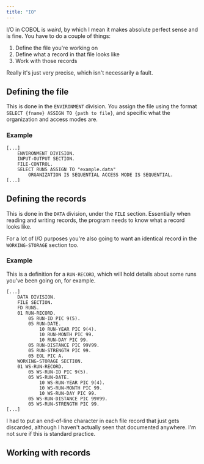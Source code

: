 ```yaml
---
title: "IO"
---
```


I/O in COBOL is _weird_, by which I mean it makes absolute perfect sense and is fine. You have to do a couple of things:

1. Define the file you're working on
2. Define what a record in that file looks like
3. Work with those records

Really it's just very precise, which isn't necessarily a fault.

## Defining the file

This is done in the `ENVIRONMENT` division. You assign the file using the format `SELECT {fname} ASSIGN TO {path to file}`, and specific what the organization and access modes are.

### Example

```cobol
[...]
	ENVIRONMENT DIVISION.
	INPUT-OUTPUT SECTION.
	FILE-CONTROL.
	SELECT RUNS ASSIGN TO "example.data"
		ORGANIZATION IS SEQUENTIAL ACCESS MODE IS SEQUENTIAL.
[...]
```

## Defining the records

This is done in the `DATA` division, under the `FILE` section. Essentially when reading and writing records, the program needs to know what a record looks like.

For a lot of I/O purposes you're also going to want an identical record in the `WORKING-STORAGE` section too.

### Example

This is a definition for a `RUN-RECORD`, which will hold details about some runs you've been going on, for example. 

```cobol
[...]
	DATA DIVISION.
	FILE SECTION.
	FD RUNS.
	01 RUN-RECORD.
		05 RUN-ID PIC 9(5).
		05 RUN-DATE.
			10 RUN-YEAR PIC 9(4).
			10 RUN-MONTH PIC 99.
			10 RUN-DAY PIC 99.
		05 RUN-DISTANCE PIC 99V99.
		05 RUN-STRENGTH PIC 99.
		05 EOL PIC A.
	WORKING-STORAGE SECTION.
	01 WS-RUN-RECORD.
		05 WS-RUN-ID PIC 9(5).
		05 WS-RUN-DATE.
			10 WS-RUN-YEAR PIC 9(4).
			10 WS-RUN-MONTH PIC 99.
			10 WS-RUN-DAY PIC 99.
		05 WS-RUN-DISTANCE PIC 99V99.
		05 WS-RUN-STRENGTH PIC 99.
[...]
```

I had to put an end-of-line character in each file record that just gets discarded, although I haven't actually seen that documented anywhere. I'm not sure if this is standard practice.

## Working with records